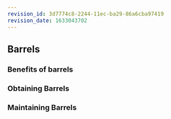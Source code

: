 ```yaml
---
revision_id: 3d7774c8-2244-11ec-ba29-86a6cba97419
revision_date: 1633043702
---
```


## Barrels

### Benefits of barrels

### Obtaining Barrels

### Maintaining Barrels